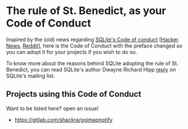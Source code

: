 # The rule of St. Benedict, as your Code of Conduct 
Inspired by the (old) news regarding [SQLite's Code of conduct](https://sqlite.org/codeofconduct.html) [[Hacker News](https://news.ycombinator.com/item?id=18273530), [Reddit](https://www.reddit.com/r/programming/comments/9qedai/sqlite_adopts_new_code_of_conduct/)], here is the Code of Conduct with the preface changed so you can adopt it for your projects if you wish to do so.

To know more about the reasons behind SQLite adopting the rule of St. Benedict, you can read SQLite's author Dwayne Richard Hipp [reply](http://sqlite.1065341.n5.nabble.com/Regarding-CoC-td104277.html#a104336) on SQLite's mailing list.

## Projects using this Code of Conduct

Want to be listed here? open an issue!

- https://gitlab.com/shackra/goimapnotify
